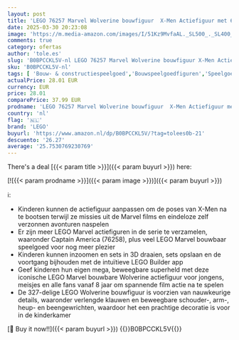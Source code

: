 ```yaml
---
layout: post
title: 'LEGO 76257 Marvel Wolverine bouwfiguur  X-Men Actiefiguur met 6 Klauwelementen  Speel en Decoratie Superhelden Collectie Set  Verzamel Speelgoed'
date: 2025-03-30 20:23:08
image: 'https://m.media-amazon.com/images/I/51Kz9MvfaAL._SL500_._SL400_.jpg'
comments: true
category: ofertas
author: 'tole.es'
slug: 'B0BPCCKL5V-nl LEGO 76257 Marvel Wolverine bouwfiguur X-Men Actiefiguur...'
sku: 'B0BPCCKL5V-nl'
tags: [ 'Bouw- & constructiespeelgoed','Bouwspeelgoedfiguren','Speelgoed & spellen','lego','🇳🇱', ]
actualPrice: 28.01 EUR
currency: EUR
price: 28.01
comparePrice: 37.99 EUR
prodname: 'LEGO 76257 Marvel Wolverine bouwfiguur  X-Men Actiefiguur met 6 Klauwelementen  Speel en Decoratie Superhelden Collectie Set  Verzamel Speelgoed'
country: 'nl'
flag: '🇳🇱'
brand: 'LEGO'
buyurl: 'https://www.amazon.nl/dp/B0BPCCKL5V/?tag=tolees0b-21'
descuento: '26.27'
average: '25.7530769230769'
---
```


There's a deal [{{< param title >}}]({{< param buyurl >}})  here:

[![{{< param prodname >}}]({{< param image >}})]({{< param buyurl >}})

ℹ️:

- Kinderen kunnen de actiefiguur aanpassen om de poses van X-Men na te bootsen terwijl ze missies uit de Marvel films en eindeloze zelf verzonnen avonturen naspelen
- Er zijn meer LEGO Marvel actiefiguren in de serie te verzamelen, waaronder Captain America (76258), plus veel LEGO Marvel bouwbaar speelgoed voor nog meer plezier
- Kinderen kunnen inzoomen en sets in 3D draaien, sets opslaan en de voortgang bijhouden met de intuïtieve LEGO Builder app
- Geef kinderen hun eigen mega, beweegbare superheld met deze iconische LEGO Marvel bouwbare Wolverine actiefiguur voor jongens, meisjes en alle fans vanaf 8 jaar om spannende film actie na te spelen
- De 327-delige LEGO Wolverine bouwfiguur is voorzien van nauwkeurige details, waaronder verlengde klauwen en beweegbare schouder-, arm-, heup- en beengewrichten, waardoor het een prachtige decoratie is voor in de kinderkamer

[🛒 Buy it now!!]({{< param buyurl >}})
{{<world>}}B0BPCCKL5V{{</world>}}

